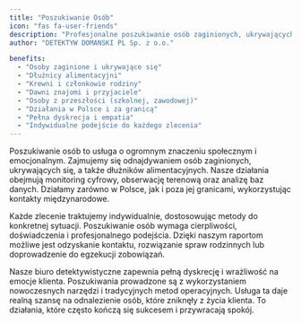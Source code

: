 ```yaml
---
title: "Poszukiwanie Osób"
icon: "fas fa-user-friends"
description: "Profesjonalne poszukiwanie osób zaginionych, ukrywających się oraz dłużników alimentacyjnych. Analiza baz danych, monitoring cyfrowy i obserwacja terenowa. Usługa realizowana w kraju i za granicą, z pełną dyskrecją."
author: "DETEKTYW DOMANSKI PL Sp. z o.o."

benefits:
  - "Osoby zaginione i ukrywające się"
  - "Dłużnicy alimentacyjni"
  - "Krewni i członkowie rodziny"
  - "Dawni znajomi i przyjaciele"
  - "Osoby z przeszłości (szkolnej, zawodowej)"
  - "Działania w Polsce i za granicą"
  - "Pełna dyskrecja i empatia"
  - "Indywidualne podejście do każdego zlecenia"
---
```


Poszukiwanie osób to usługa o ogromnym znaczeniu społecznym i emocjonalnym. Zajmujemy się odnajdywaniem osób zaginionych, ukrywających się, a także dłużników alimentacyjnych. Nasze działania obejmują monitoring cyfrowy, obserwację terenową oraz analizę baz danych. Działamy zarówno w Polsce, jak i poza jej granicami, wykorzystując kontakty międzynarodowe.

Każde zlecenie traktujemy indywidualnie, dostosowując metody do konkretnej sytuacji. Poszukiwanie osób wymaga cierpliwości, doświadczenia i profesjonalnego podejścia. Dzięki naszym raportom możliwe jest odzyskanie kontaktu, rozwiązanie spraw rodzinnych lub doprowadzenie do egzekucji zobowiązań.

Nasze biuro detektywistyczne zapewnia pełną dyskrecję i wrażliwość na emocje klienta. Poszukiwania prowadzone są z wykorzystaniem nowoczesnych narzędzi i tradycyjnych metod operacyjnych. Usługa ta daje realną szansę na odnalezienie osób, które zniknęły z życia klienta. To działania, które często kończą się sukcesem i przywracają spokój.
